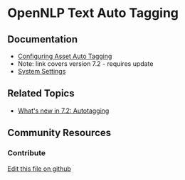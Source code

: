 # OpenNLP Text Auto Tagging

## Documentation

* [Configuring Asset Auto Tagging](https://portal.liferay.dev/docs/7-2/user/-/knowledge_base/u/configuring-asset-auto-tagging)
* Note: link covers version 7.2 - requires update
* [System Settings](https://learn.liferay.com/dxp/7.x/en/system-administration/system_settings.html)

## Related Topics

* [What's new in 7.2: Autotagging](https://portal.liferay.dev/docs/7-2/user/-/knowledge_base/u/whats-new-in-72#auto-tagging)

## Community Resources


### Contribute

[Edit this file on github](https://github.com/olafk/controlpanel-documentation-docs/blob/master/md/73en/com_liferay_configuration_admin_web_portlet_SystemSettingsPortlet/com.liferay.asset.auto.tagger.opennlp.internal.configuration.OpenNLPDocumentAssetAutoTaggerCompanyConfiguration.md)
